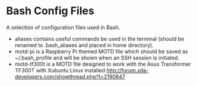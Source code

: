 Bash Config Files
=================

A selection of configuration files used in Bash.

- aliases contains useful commands be used in the terminal (should be renamed to .bash_aliases and placed in home directory).
- motd-pi is a Raspberry Pi themed MOTD file which should be saved as ~/.bash_profile and will be shown when an SSH session is initiated.
- motd-tf300t is a MOTD file designed to work with the Asus Transformer TF300T with Xubuntu Linux installed http://forum.xda-developers.com/showthread.php?t=2190847
